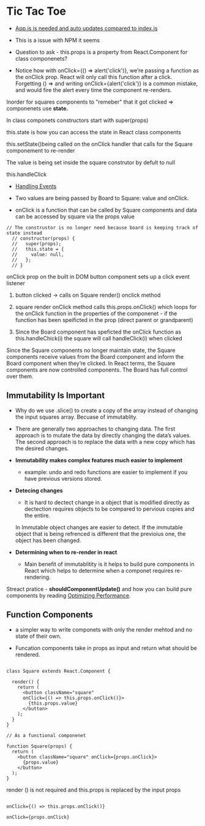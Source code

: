 # Tic Tac Toe

- [App.js is needed and auto updates compared to index.js](https://github.com/facebook/create-react-app/issues/9984)

- This is a issue with NPM it seems

- Question to ask - this.props is a property from React.Component for class componenets?

- Notice how with onClick={() => alert('click')}, we’re passing a function as the onClick prop. React will only call this function after a click. Forgetting () => and writing onClick={alert('click')} is a common mistake, and would fire the alert every time the component re-renders.

Inorder for squares components to "remeber" that it got clicked => componenets use **state.**

In class componets constructors start with super(props)

this.state is how you can access the state in React class components

this.setState()being called on the onClick handler that calls for the Square componement to re-render

The value is being set inside the square construtor by defult to null

this.handleClick

- [Handling Events](https://reactjs.org/docs/handling-events.html)

- Two values are being passed by Board to Square: value and onClick.

- onClick is a function that can be called by Square components
  and data can be accessed by square via the props value

```JSX
// The construstor is no longer need because board is keeping track of state instead
  // constructor(props) {
  //   super(props);
  //   this.state = {
  //     value: null,
  //   };
  // }

```

onClick prop on the built in DOM button component sets up a click event listener

1. button clicked -> calls on Square render() onclick method

2. square render onClick method calls this.props.onClick() which loops for the onClick function in the properties of the componenet - if the function has been speificted in the prop (direct parent or grandparent)

3. Since the Board component has speficted the onClick function as this.handleChick(i) the square will call handleClick(i) when clicked

Since the Square components no longer maintain state, the Square components receive values from the Board component and inform the Board component when they’re clicked. In React terms, the Square components are now controlled components. The Board has full control over them.

## Immutability Is Important

- Why do we use .slice() to create a copy of the array instead of changing the input squares array. Becuase of immutablity.

- There are generally two approaches to changing data. The first approach is to mutate the data by directly changing the data’s values. The second approach is to replace the data with a new copy which has the desired changes.

- **Immutability makes complex features much easier to implement**

  - example: undo and redo functions are easier to implement if you have previous versions stored.

- **Detecing changes**

  - It is hard to dectect change in a object that is modified directly as dectection requires objects to be compared to pervious copies and the entire.

  In Immutable object changes are easier to detect. If the immutable object that is being refrenced is different that the previoius one, the object has been changed.

- **Determining when to re-render in react**

  - Main benefit of immutablitity is it helps to build pure components in React which helps to determine when a componet requires re-rendering.

Streact pratice - **shouldComponentUpdate()** and how you can build pure components by reading [Optimizing Performance](https://reactjs.org/docs/optimizing-performance.html#examples).

## Function Components

- a simpler way to write componets with only the render mehtod and no state of their own.

- Funcation components take in props as input and return what should be rendered.

```JSX

class Square extends React.Component {

  render() {
    return (
      <button className="square"
      onClick={() => this.props.onClick()}>
        {this.props.value}
      </button>
    );
  }
}

// As a functional componenet

function Square(props) {
  return (
    <button className="square" onClick={props.onClick}>
      {props.value}
    </button>
  );
}

```

render () is not required and this.props is replaced by the input props

```JSX

onClick={() => this.props.onClick()}

onClick={props.onClick}

```
